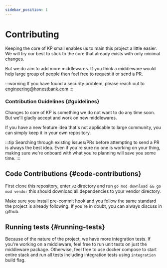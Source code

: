 ```yaml
---
sidebar_position: 1
---
```


# Contributing
Keeping the core of KP small enables us to main this project a little easier.
We will try our best to stick to the core that already exists with only minimal changes.

But we do aim to add more middlewares.
If you think a middleware would help large group of people then feel free to request it or send a PR.

:::warning
If you have found a security problem, please reach out to engineering@honestbank.com
:::


### Contribution Guidelines {#guidelines}
Changes to core of KP is something we do not want to do any time soon.
But we'll gladly accept and work on new middlewares.

If you have a new feature idea that's not applicable to large community, you can simply keep it in your own repository.

:::tip
Searching through existing issues/PRs before attempting to send a PR is always the best idea.
Even if you're sure no one is working on your thing, making sure we're onboard with what you're planning will save you some time.
:::

## Code Contributions {#code-contributions}
First clone this repository, enter `v2` directory and run `go mod download && go mod vendor` this should download all dependencies to your vendor directory.

Make sure you install pre-commit hook and you follow the same standard the project is already following.
If you're in doubt, you can always discuss in github.

## Running tests {#running-tests}
Because of the nature of the project, we have more integration tests.
If you're working on a middleware, feel free to run unit tests on just the middleware package.
Otherwise, feel free to use docker compose to start entire stack and run all tests including integration tests using `integration` build flag.
